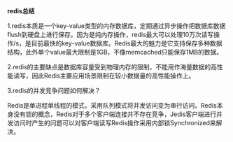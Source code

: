 **redis总结**

1.redis本质是一个key-value类型的内存数据库，定期通过异步操作把数据库数据flush到硬盘上进行保存。因为是纯内存操作，redis最大可以处理10万次读写操作/s，是目前最快的key-value数据库。Redis最大的魅力是它支持保存多种数据结构，此外单个value最大限制是1GB，不像memcached只能保存1MB的数据。

2.redis的主要缺点是数据库容量受到物理内存的限制，不能用作海量数据的高性能读写，因此Redis主要应用场景限制在较小数据量的高性能操作上。

3.redis的并发竞争问题如何解决？

​	Redis是单进程单线程的模式，采用队列模式将并发访问变为串行访问。Redis本身没有锁的概念，Redis对于多个客户端连接并不存在竞争，Jedis客户端进行并发访问时产生的问题可以对客户端读写Redis操作采用内部锁Synchronized来解决。